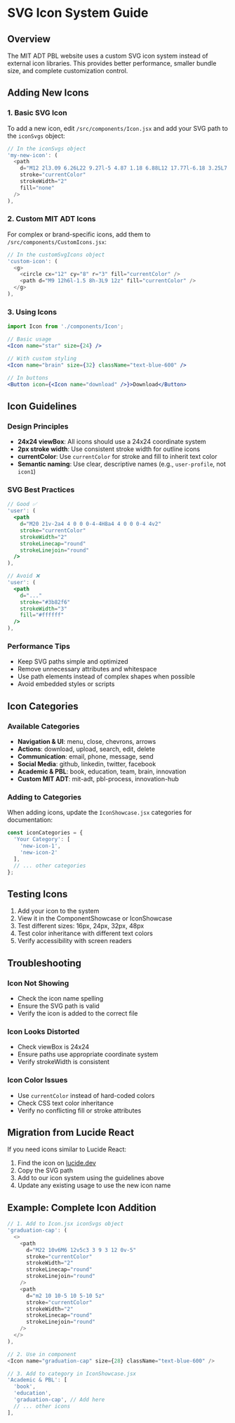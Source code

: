 # SVG Icon System Guide

## Overview
The MIT ADT PBL website uses a custom SVG icon system instead of external icon libraries. This provides better performance, smaller bundle size, and complete customization control.

## Adding New Icons

### 1. Basic SVG Icon
To add a new icon, edit `/src/components/Icon.jsx` and add your SVG path to the `iconSvgs` object:

```javascript
// In the iconSvgs object
'my-new-icon': (
  <path 
    d="M12 2l3.09 6.26L22 9.27l-5 4.87 1.18 6.88L12 17.77l-6.18 3.25L7 14.14 2 9.27l6.91-1.01L12 2z" 
    stroke="currentColor" 
    strokeWidth="2" 
    fill="none"
  />
),
```

### 2. Custom MIT ADT Icons
For complex or brand-specific icons, add them to `/src/components/CustomIcons.jsx`:

```javascript
// In the customSvgIcons object
'custom-icon': (
  <g>
    <circle cx="12" cy="8" r="3" fill="currentColor" />
    <path d="M9 12h6l-1.5 8h-3L9 12z" fill="currentColor" />
  </g>
),
```

### 3. Using Icons
```jsx
import Icon from './components/Icon';

// Basic usage
<Icon name="star" size={24} />

// With custom styling
<Icon name="brain" size={32} className="text-blue-600" />

// In buttons
<Button icon={<Icon name="download" />}>Download</Button>
```

## Icon Guidelines

### Design Principles
- **24x24 viewBox**: All icons should use a 24x24 coordinate system
- **2px stroke width**: Use consistent stroke width for outline icons
- **currentColor**: Use `currentColor` for stroke and fill to inherit text color
- **Semantic naming**: Use clear, descriptive names (e.g., `user-profile`, not `icon1`)

### SVG Best Practices
```jsx
// Good ✅
'user': (
  <path 
    d="M20 21v-2a4 4 0 0 0-4-4H8a4 4 0 0 0-4 4v2" 
    stroke="currentColor" 
    strokeWidth="2" 
    strokeLinecap="round" 
    strokeLinejoin="round"
  />
),

// Avoid ❌
'user': (
  <path 
    d="..." 
    stroke="#3b82f6" 
    strokeWidth="3"
    fill="#ffffff"
  />
),
```

### Performance Tips
- Keep SVG paths simple and optimized
- Remove unnecessary attributes and whitespace
- Use path elements instead of complex shapes when possible
- Avoid embedded styles or scripts

## Icon Categories

### Available Categories
- **Navigation & UI**: menu, close, chevrons, arrows
- **Actions**: download, upload, search, edit, delete
- **Communication**: email, phone, message, send
- **Social Media**: github, linkedin, twitter, facebook
- **Academic & PBL**: book, education, team, brain, innovation
- **Custom MIT ADT**: mit-adt, pbl-process, innovation-hub

### Adding to Categories
When adding icons, update the `IconShowcase.jsx` categories for documentation:

```javascript
const iconCategories = {
  'Your Category': [
    'new-icon-1',
    'new-icon-2'
  ],
  // ... other categories
};
```

## Testing Icons
1. Add your icon to the system
2. View it in the ComponentShowcase or IconShowcase
3. Test different sizes: 16px, 24px, 32px, 48px
4. Test color inheritance with different text colors
5. Verify accessibility with screen readers

## Troubleshooting

### Icon Not Showing
- Check the icon name spelling
- Ensure the SVG path is valid
- Verify the icon is added to the correct file

### Icon Looks Distorted
- Check viewBox is 24x24
- Ensure paths use appropriate coordinate system
- Verify strokeWidth is consistent

### Icon Color Issues
- Use `currentColor` instead of hard-coded colors
- Check CSS text color inheritance
- Verify no conflicting fill or stroke attributes

## Migration from Lucide React
If you need icons similar to Lucide React:
1. Find the icon on [lucide.dev](https://lucide.dev)
2. Copy the SVG path
3. Add to our icon system using the guidelines above
4. Update any existing usage to use the new icon name

## Example: Complete Icon Addition

```javascript
// 1. Add to Icon.jsx iconSvgs object
'graduation-cap': (
  <>
    <path 
      d="M22 10v6M6 12v5c3 3 9 3 12 0v-5" 
      stroke="currentColor" 
      strokeWidth="2" 
      strokeLinecap="round" 
      strokeLinejoin="round"
    />
    <path 
      d="m2 10 10-5 10 5-10 5z" 
      stroke="currentColor" 
      strokeWidth="2" 
      strokeLinecap="round" 
      strokeLinejoin="round"
    />
  </>
),

// 2. Use in component
<Icon name="graduation-cap" size={28} className="text-blue-600" />

// 3. Add to category in IconShowcase.jsx
'Academic & PBL': [
  'book',
  'education',
  'graduation-cap', // Add here
  // ... other icons
],
```
